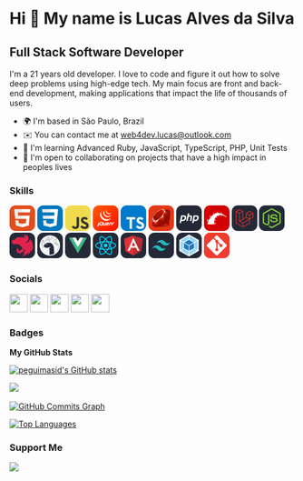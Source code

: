 
Hi 👋 My name is Lucas Alves da Silva
==========================

Full Stack Software Developer
-----------------------------

I'm a 21 years old developer. I love to code and figure it out how to solve deep problems using high-edge tech. My main focus are front and back-end development, making applications that impact the life of thousands of users.

* 🌍  I'm based in São Paulo, Brazil
* ✉️  You can contact me at [web4dev.lucas@outlook.com](mailto:web4dev.lucas@outlook.com)
* 🧠  I'm learning Advanced Ruby, JavaScript, TypeScript, PHP, Unit Tests
* 🤝  I'm open to collaborating on projects that have a high impact in peoples lives

<!--<a href="https://www.github.com/silva4dev" target="_blank" rel="noreferrer"><img
src="https://img.shields.io/github/followers/silva4dev?logo=github&style=for-the-badge&color=3382ed&labelColor=171717" /></a>-->

### Skills

<p align="left">
<a href="https://developer.mozilla.org/en-US/docs/Glossary/HTML5" target="_blank" rel="noreferrer"><img src="https://raw.githubusercontent.com/tandpfun/skill-icons/main/icons/HTML.svg" width="45" height="45" alt="HTML5" /></a>
<a href="https://developer.mozilla.org/pt-BR/docs/Web/CSS" target="_blank" rel="noreferrer"><img src="https://raw.githubusercontent.com/tandpfun/skill-icons/main/icons/CSS.svg" width="45" height="45" alt="CSS3" /></a>
<a href="https://developer.mozilla.org/en-US/docs/Web/JavaScript" target="_blank" rel="noreferrer"><img src="https://raw.githubusercontent.com/tandpfun/skill-icons/main/icons/JavaScript.svg" width="45" height="45" alt="Javascript" /></a>
<a href="https://jquery.com" target="_blank" rel="noreferrer"><img src="https://raw.githubusercontent.com/tandpfun/skill-icons/main/icons/JQuery.svg" width="45" height="45" alt="jQuery" /></a>
<a href="https://www.typescriptlang.org" target="_blank" rel="noreferrer"><img src="https://raw.githubusercontent.com/tandpfun/skill-icons/main/icons/TypeScript.svg" width="45" height="45" alt="TypeScript" /></a> 
<a href="https://www.ruby-lang.org" target="_blank" rel="noreferrer"><img src="https://raw.githubusercontent.com/tandpfun/skill-icons/main/icons/Ruby.svg" width="45" height="45" alt="Ruby" /></a>
<a href="https://www.php.net" target="_blank" rel="noreferrer"><img src="https://raw.githubusercontent.com/tandpfun/skill-icons/main/icons/PHP-Dark.svg" width="45" height="45" alt="PHP" /></a>
<a href="https://rubyonrails.org" target="_blank" rel="noreferrer"><img src="https://raw.githubusercontent.com/tandpfun/skill-icons/main/icons/Rails.svg" width="45" height="45" alt="Ruby on Rails" /></a>
<a href="https://laravel.com" target="_blank" rel="noreferrer"><img src="https://raw.githubusercontent.com/tandpfun/skill-icons/main/icons/Laravel-Dark.svg" width="45" height="45" alt="Laravel" /></a>
<a href="https://nodejs.org/en" target="_blank" rel="noreferrer"><img src="https://raw.githubusercontent.com/tandpfun/skill-icons/main/icons/NodeJS-Dark.svg" width="45" height="45" alt="Node.js" /></a>
<a href="https://nestjs.com" target="_blank" rel="noreferrer"><img src="https://raw.githubusercontent.com/tandpfun/skill-icons/main/icons/NestJS-Dark.svg" width="45" height="45" alt="Nest.js" /></a>
<a href="https://deno.land" target="_blank" rel="noreferrer"><img src="https://raw.githubusercontent.com/tandpfun/skill-icons/main/icons/DENO-Dark.svg" width="45" height="45" alt="Deno.js" /></a>
<a href="https://vuejs.org" target="_blank" rel="noreferrer"><img src="https://raw.githubusercontent.com/tandpfun/skill-icons/main/icons/VueJS-Dark.svg" width="45" height="45" alt="Vue.js" /></a>
<a href="https://reactjs.org" target="_blank" rel="noreferrer"><img src="https://raw.githubusercontent.com/tandpfun/skill-icons/main/icons/React-Dark.svg" width="45" height="45" alt="React.js" /></a>
<a href="https://angular.io" target="_blank" rel="noreferrer"><img src="https://raw.githubusercontent.com/tandpfun/skill-icons/main/icons/Angular-Dark.svg" width="45" height="45" alt="Angular" /></a>
<a href="https://tailwindcss.com" target="_blank" rel="noreferrer"><img src="https://raw.githubusercontent.com/tandpfun/skill-icons/main/icons/TailwindCSS-Dark.svg" width="45" height="45" alt="TailwindCSS" /></a>
<a href="https://webpack.js.org" target="_blank" rel="noreferrer"><img src="https://raw.githubusercontent.com/tandpfun/skill-icons/main/icons/Webpack-Dark.svg" width="45" height="45" alt="Webpack" /></a>
<a href="https://git-scm.com" target="_blank" rel="noreferrer"><img src="https://raw.githubusercontent.com/tandpfun/skill-icons/main/icons/Git.svg" width="45" height="45" alt="Git" /></a>
</p>


### Socials

<p align="left"> <a href="https://discord.com/users/661437172699889684" target="_blank" rel="noreferrer"><img src="https://raw.githubusercontent.com/danielcranney/readme-generator/main/public/icons/socials/discord.svg" width="32" height="32" /></a> <a href="https://www.github.com/peguimasid" target="_blank" rel="noreferrer"><img src="https://raw.githubusercontent.com/danielcranney/readme-generator/main/public/icons/socials/github-dark.svg" width="32" height="32" /></a> <a href="https://www.linkedin.com/in/guilhermo-masid-494677b8" target="_blank" rel="noreferrer"><img src="https://raw.githubusercontent.com/danielcranney/readme-generator/main/public/icons/socials/linkedin.svg" width="32" height="32" /></a> <a href="https://www.stackoverflow.com/users/13367336/guilhermo-masid" target="_blank" rel="noreferrer"><img src="https://raw.githubusercontent.com/danielcranney/readme-generator/main/public/icons/socials/stackoverflow.svg" width="32" height="32" /></a> <a href="https://www.youtube.com/c/UCTF5MfUsa-9dFCOHFTA9xzw" target="_blank" rel="noreferrer"><img src="https://raw.githubusercontent.com/danielcranney/readme-generator/main/public/icons/socials/youtube.svg" width="32" height="32" /></a></p>

### Badges

<b>My GitHub Stats</b>

<a href="http://www.github.com/peguimasid"><img src="https://github-readme-stats-peguimasid.vercel.app/api?username=peguimasid&show_icons=true&hide=&count_private=true&title_color=3382ed&text_color=ffffff&icon_color=3382ed&bg_color=171717&hide_border=true&show_icons=true" alt="peguimasid's GitHub stats" /></a>

<a href="http://www.github.com/peguimasid"><img src="https://github-readme-streak-stats.herokuapp.com/?user=peguimasid&stroke=ffffff&background=171717&ring=3382ed&fire=3382ed&currStreakNum=ffffff&currStreakLabel=3382ed&sideNums=ffffff&sideLabels=ffffff&dates=ffffff&hide_border=true" /></a>

<a href="http://www.github.com/peguimasid"><img src="https://github-readme-activity-graph.cyclic.app/graph?username=peguimasid&bg_color=171717&color=ffffff&line=3382ed&point=ffffff&area_color=171717&area=true&hide_border=true&custom_title=GitHub%20Commits%20Graph" alt="GitHub Commits Graph" /></a>

<a href="https://github.com/peguimasid" align="left"><img src="https://github-readme-stats-peguimasid.vercel.app/api/top-langs/?username=peguimasid&layout=compact&title_color=3382ed&text_color=ffffff&icon_color=3382ed&bg_color=171717&hide_border=true&locale=en&custom_title=Top%20%Languages" alt="Top Languages" /></a>

### Support Me

<a href="https://www.buymeacoffee.com/peguimasid"><img src="https://cdn.buymeacoffee.com/buttons/v2/default-yellow.png" width="150" /></a>
